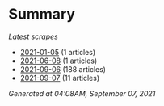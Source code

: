 # Summary
*Latest scrapes*
* [2021-01-05](https://github.com/nuuuwan/news_lk/blob/data/news_lk.2021-01-05.json) (1 articles)
* [2021-06-08](https://github.com/nuuuwan/news_lk/blob/data/news_lk.2021-06-08.json) (1 articles)
* [2021-09-06](https://github.com/nuuuwan/news_lk/blob/data/news_lk.2021-09-06.json) (188 articles)
* [2021-09-07](https://github.com/nuuuwan/news_lk/blob/data/news_lk.2021-09-07.json) (11 articles)

*Generated at 04:08AM, September 07, 2021*